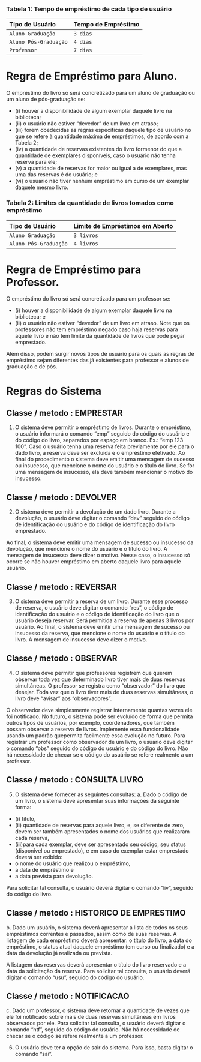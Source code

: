 
### Tabela 1: Tempo de empréstimo de cada tipo de usuário

| Tipo de Usuário    |   Tempo de Empréstimo                           |
| :---------- |   :---------------------------------- |
| `Aluno Graduação` |  `3 dias` |
| `Aluno Pós-Graduação` |  ` 4 dias ` |
| `Professor` |  `7 dias` |

# Regra de Empréstimo para Aluno.
O empréstimo do livro só será concretizado para um aluno de graduação ou um aluno de
pós-graduação se:
- (i) houver a disponibilidade de algum exemplar daquele livro na biblioteca;
- (ii) o usuário não estiver “devedor” de um livro em atraso; 
- (iii) forem obedecidas as regras específicas daquele tipo de usuário no que se refere à quantidade máxima de empréstimos, de acordo com a Tabela 2; 
- (iv) a quantidade de reservas existentes do livro formenor do que a quantidade de exemplares disponíveis, caso o usuário não tenha reserva para ele; 
- (v) a quantidade de reservas for maior ou igual a de exemplares, mas uma das reservas é
do usuário; e 
- (vi) o usuário não tiver nenhum empréstimo em curso de um exemplar daquele mesmo livro.


### Tabela 2: Limites da quantidade de livros tomados como empréstimo
| Tipo de Usuário    |   Limite de Empréstimos em Aberto                           |
| :---------- |   :---------------------------------- |
| `Aluno Graduação` |   `3 livros` |
| `Aluno Pós-Graduação` |   `4 livros` |



# Regra de Empréstimo para Professor.
O empréstimo do livro só será concretizado para um professor se: 
- (i) houver a disponibilidade de algum exemplar daquele livro na biblioteca; e
- (ii) o usuário não estiver “devedor” de um livro em atraso. Note que os professores não tem empréstimo negado caso haja reservas para aquele livro e não tem limite da quantidade de livros que pode pegar emprestado.
 
Além disso, podem surgir novos tipos de usuário para os quais as regras de empréstimo sejam
diferentes das já existentes para professor e alunos de graduação e de pós.

# Regras do Sistema


## Classe / metodo : EMPRESTAR
1. O sistema deve permitir o empréstimo de livros. Durante o empréstimo, o usuário informará o
comando “emp” seguido do código do usuário e do código do livro, separados por espaço em
branco. Ex.: “emp 123 100”. Caso o usuário tenha uma reserva feita previamente por ele para
o dado livro, a reserva deve ser excluída e o empréstimo efetivado. Ao final do procedimento
o sistema deve emitir uma mensagem de sucesso ou insucesso, que mencione o nome do
usuário e o título do livro. Se for uma mensagem de insucesso, ela deve também mencionar o
motivo do insucesso.


## Classe / metodo : DEVOLVER
2. O sistema deve permitir a devolução de um dado livro. Durante a devolução, o usuário deve
digitar o comando “dev” seguido do código de identificação do usuário e do código de
identificação do livro emprestado.


Ao final, o sistema deve emitir uma mensagem de sucesso ou insucesso da devolução, que mencione o nome do usuário e o título do livro. A mensagem de insucesso deve dizer o motivo. Nesse caso, o insucesso só ocorre se não houver empréstimo em aberto daquele livro para aquele usuário.

## Classe / metodo : REVERSAR
3. O sistema deve permitir a reserva de um livro. Durante esse processo de reserva, o usuário
deve digitar o comando “res”, o código de identificação do usuário e o código de identificação
do livro que o usuário deseja reservar. Será permitida a reserva de apenas 3 livros por usuário.
Ao final, o sistema deve emitir uma mensagem de sucesso ou insucesso da reserva, que
mencione o nome do usuário e o título do livro. A mensagem de insucesso deve dizer o
motivo.

## Classe / metodo : OBSERVAR
4. O sistema deve permitir que professores registrem que querem observar toda vez que
determinado livro tiver mais de duas reservas simultâneas. O professor se registra como
“observador” do livro que desejar. Toda vez que o livro tiver mais de duas reservas
simultâneas, o livro deve “avisar” aos “observadores”. 

O observador deve simplesmente registrar internamente quantas vezes ele foi notificado. No futuro, o sistema pode ser evoluído de forma que permita outros tipos de usuários, por exemplo, coordenadores, que também possam observar a reserva de livros. Implemente essa funcionalidade usando um padrão quepermita facilmente essa evolução no futuro. 
Para registrar um professor como observador de um livro, o usuário deve digitar o comando “obs” seguido do código do usuário e do código do livro. Não há necessidade de checar se o código do usuário se refere realmente a um professor.


## Classe / metodo : CONSULTA LIVRO
5. O sistema deve fornecer as seguintes consultas:
a. Dado o código de um livro, o sistema deve apresentar suas informações da seguinte forma: 
- (i) título, 
- (ii) quantidade de reservas para aquele livro, e, se diferente de zero,
devem ser também apresentados o nome dos usuários que realizaram cada reserva, 
- (iii)para cada exemplar, deve ser apresentado seu código, seu status (disponível ou
emprestado), e em caso do exemplar estar emprestado deverá ser exibido:
 - o nome do usuário que realizou o empréstimo, 
 - a data de empréstimo e
 - a data prevista para devolução. 

Para solicitar tal consulta, o usuário deverá digitar o comando “liv”, seguido do código do livro.

## Classe / metodo : HISTORICO DE EMPRESTIMO
b. Dado um usuário, o sistema deverá apresentar a lista de todos os seus empréstimos
correntes e passados, assim como de suas reservas. A listagem de cada empréstimo deverá
apresentar:
o título do livro, a data do empréstimo, o status atual daquele empréstimo (em
curso ou finalizado) e a data da devolução já realizada ou prevista. 

A listagem das reservas deverá apresentar o título do livro reservado e a data da solicitação da reserva.
Para solicitar tal consulta, o usuário deverá digitar o comando “usu”, seguido do código do usuário.

## Classe / metodo : NOTIFICACAO
c. Dado um professor, o sistema deve retornar a quantidade de vezes que ele foi notificado sobre mais de duas reservas simultâneas em livros observados por ele. Para solicitar tal consulta, o usuário deverá digitar o comando “ntf”, seguido do código do usuário. Não há necessidade de checar se o código se refere realmente a um professor.

6. O usuário deve ter a opção de sair do sistema. Para isso, basta digitar o comando “sai”.
